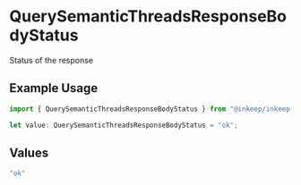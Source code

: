 # QuerySemanticThreadsResponseBodyStatus

Status of the response

## Example Usage

```typescript
import { QuerySemanticThreadsResponseBodyStatus } from "@inkeep/inkeep-analytics/models/components";

let value: QuerySemanticThreadsResponseBodyStatus = "ok";
```

## Values

```typescript
"ok"
```